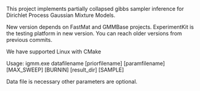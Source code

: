 This project implements partially collapsed gibbs sampler inference for Dirichlet Process Gaussian Mixture Models. 

New version depends on FastMat and GMMBase projects. ExperimentKit is the testing platform in new version. You can reach older versions from previous commits. 

We have supported Linux with CMake

Usage: igmm.exe datafilename [priorfilename] [paramfilename] [MAX_SWEEP] [BURNIN] [result_dir] [SAMPLE]

Data file is necessary other parameters are optional.
